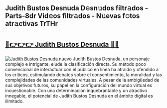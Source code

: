 ## Judith Bustos Desnuda D𝚎sn𝚞dos filtr𝚊dos - Parts-8dr Vid𝚎os filtr𝚊dos - N𝚞evas f𝚘tos atr𝚊ctivas TrTHr

# <h2><a href="http://mbb29c4.tromn.icu/?c=Judith+Bustos+Desnuda">🔗👉👉👉 Judith Bustos Desnuda 🔗🔗</a></h2>

[![Judith Bustos Desnuda nuevo](https://i.imgur.com/pEAQMta.gif)](http://mbb29c4.tromn.icu/?c=Judith+Bustos+Desnuda)
Judith Bustos Desnuda, un personaje complejo e intrigante, elude la clasificación directa. Su método poco convencional de interactuar con el público en línea ha atraído y ofendido a los críticos, estimulando debates sobre el consentimiento, la moralidad y las complejidades de las comunidades virtuales. A pesar de la ambigüedad de sus objetivos futuros, su papel en la configuración del mundo virtual es incuestionable. Con una determinación inquebrantable y un atractivo innegable, el potencial de Judith Bustos Desnuda en el ámbito digital es ilimitado.
